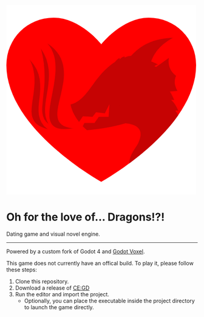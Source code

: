 ![OFTLOD logo](https://github.com/CE-Studio/oh-for-the-love-of-dragons/blob/main/icon.png)

# Oh for the love of... Dragons!?!
Dating game and visual novel engine.

---

Powered by a custom fork of Godot 4 and [Godot Voxel](https://github.com/Zylann/godot_voxel).

This game does not currently have an offical build. To play it, please follow these steps:
1. Clone this repository.
2. Download a release of [CE:GD](https://github.com/CE-Studio/CE-GD/releases)
3. Run the editor and import the project.
    - Optionally, you can place the executable inside the project directory to launch the game directly.
